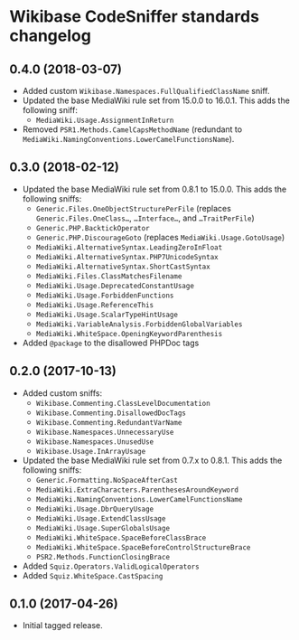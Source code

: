 # Wikibase CodeSniffer standards changelog

## 0.4.0 (2018-03-07)

* Added custom `Wikibase.Namespaces.FullQualifiedClassName` sniff.
* Updated the base MediaWiki rule set from 15.0.0 to 16.0.1. This adds the following sniff:
	* `MediaWiki.Usage.AssignmentInReturn`
* Removed `PSR1.Methods.CamelCapsMethodName` (redundant to
  `MediaWiki.NamingConventions.LowerCamelFunctionsName`).

## 0.3.0 (2018-02-12)

* Updated the base MediaWiki rule set from 0.8.1 to 15.0.0. This adds the following sniffs:
	* `Generic.Files.OneObjectStructurePerFile` (replaces `Generic.Files.OneClass…`, `…Interface…`,
	  and `…TraitPerFile`)
	* `Generic.PHP.BacktickOperator`
	* `Generic.PHP.DiscourageGoto` (replaces `MediaWiki.Usage.GotoUsage`)
	* `MediaWiki.AlternativeSyntax.LeadingZeroInFloat`
	* `MediaWiki.AlternativeSyntax.PHP7UnicodeSyntax`
	* `MediaWiki.AlternativeSyntax.ShortCastSyntax`
	* `MediaWiki.Files.ClassMatchesFilename`
	* `MediaWiki.Usage.DeprecatedConstantUsage`
	* `MediaWiki.Usage.ForbiddenFunctions`
	* `MediaWiki.Usage.ReferenceThis`
	* `MediaWiki.Usage.ScalarTypeHintUsage`
	* `MediaWiki.VariableAnalysis.ForbiddenGlobalVariables`
	* `MediaWiki.WhiteSpace.OpeningKeywordParenthesis`
* Added `@package` to the disallowed PHPDoc tags

## 0.2.0 (2017-10-13)

* Added custom sniffs:
	* `Wikibase.Commenting.ClassLevelDocumentation`
	* `Wikibase.Commenting.DisallowedDocTags`
	* `Wikibase.Commenting.RedundantVarName`
	* `Wikibase.Namespaces.UnnecessaryUse`
	* `Wikibase.Namespaces.UnusedUse`
	* `Wikibase.Usage.InArrayUsage`
* Updated the base MediaWiki rule set from 0.7.x to 0.8.1. This adds the following sniffs:
	* `Generic.Formatting.NoSpaceAfterCast`
	* `MediaWiki.ExtraCharacters.ParenthesesAroundKeyword`
	* `MediaWiki.NamingConventions.LowerCamelFunctionsName`
	* `MediaWiki.Usage.DbrQueryUsage`
	* `MediaWiki.Usage.ExtendClassUsage`
	* `MediaWiki.Usage.SuperGlobalsUsage`
	* `MediaWiki.WhiteSpace.SpaceBeforeClassBrace`
	* `MediaWiki.WhiteSpace.SpaceBeforeControlStructureBrace`
	* `PSR2.Methods.FunctionClosingBrace`
* Added `Squiz.Operators.ValidLogicalOperators`
* Added `Squiz.WhiteSpace.CastSpacing`

## 0.1.0 (2017-04-26)

* Initial tagged release.
